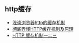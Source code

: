 ## http缓存
* [浅谈浏览器http的缓存机制](http://web.jobbole.com/85509/)
* [彻底弄懂HTTP缓存机制及原理](https://www.cnblogs.com/chenqf/p/6386163.html)
* [HTTP 缓存机制一二三](http://web.jobbole.com/92773/)
